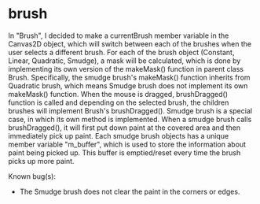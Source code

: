 # brush
In "Brush", I decided to make a currentBrush member variable in the Canvas2D object, which will switch between each of the brushes when the user selects a different brush. For each of the brush object (Constant, Linear, Quadratic, Smudge), a mask will be calculated, which is done by implementing its own version of the makeMask() function in parent class Brush. Specifically, the smudge brush's makeMask() function inherits from Quadratic brush, which means Smudge brush does not implement its own makeMask() function. When the mouse is dragged, brushDragged() function is called and depending on the selected brush, the children brushes will implement Brush's brushDragged(). Smudge brush is a special case, in which its own method is implemented. When a smudge brush calls brushDragged(), it will first put down paint at the covered area and then immediately pick up paint. Each smudge brush objects has a unique member variable "m_buffer", which is used to store the information about paint being picked up. This buffer is emptied/reset every time the brush picks up more paint. 

Known bug(s):
- The Smudge brush does not clear the paint in the corners or edges. 
